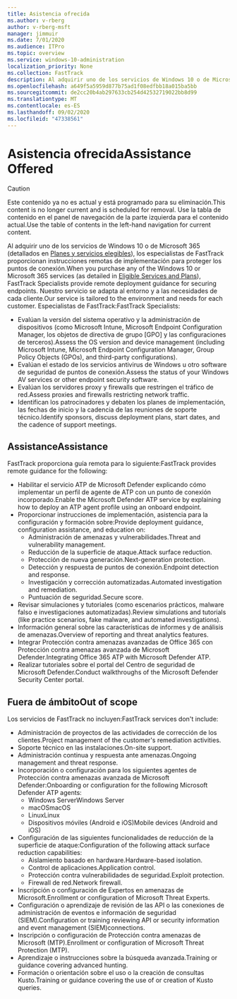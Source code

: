 ```yaml
---
title: Asistencia ofrecida
ms.author: v-rberg
author: v-rberg-msft
manager: jimmuir
ms.date: 7/01/2020
ms.audience: ITPro
ms.topic: overview
ms.service: windows-10-administration
localization_priority: None
ms.collection: FastTrack
description: Al adquirir uno de los servicios de Windows 10 o de Microsoft 365, los especialistas de FastTrack proporcionan instrucciones remotas de implementación para proteger los puntos de conexión. Nuestro servicio se adapta al entorno y a las necesidades de cada cliente.
ms.openlocfilehash: a649f5a5959d877b75ad1f08edfbb18a015ba5bb
ms.sourcegitcommit: de2cc20b4ab297633cb254d42532719022bb8d99
ms.translationtype: MT
ms.contentlocale: es-ES
ms.lasthandoff: 09/02/2020
ms.locfileid: "47338561"
---
```

# <a name="assistance-offered"></a><span data-ttu-id="3154b-104">Asistencia ofrecida</span><span class="sxs-lookup"><span data-stu-id="3154b-104">Assistance Offered</span></span>  

> [!CAUTION]
> <span data-ttu-id="3154b-105">Este contenido ya no es actual y está programado para su eliminación.</span><span class="sxs-lookup"><span data-stu-id="3154b-105">This content is no longer current and is scheduled for removal.</span></span> <span data-ttu-id="3154b-106">Use la tabla de contenido en el panel de navegación de la parte izquierda para el contenido actual.</span><span class="sxs-lookup"><span data-stu-id="3154b-106">Use the table of contents in the left-hand navigation for current content.</span></span>

<span data-ttu-id="3154b-107">Al adquirir uno de los servicios de Windows 10 o de Microsoft 365 (detallados en [Planes y servicios elegibles](M365-eligible-services-and-plans.md)), los especialistas de FastTrack proporcionan instrucciones remotas de implementación para proteger los puntos de conexión.</span><span class="sxs-lookup"><span data-stu-id="3154b-107">When you purchase any of the Windows 10 or Microsoft 365 services (as detailed in [Eligible Services and Plans](M365-eligible-services-and-plans.md)), FastTrack Specialists provide remote deployment guidance for securing endpoints.</span></span> <span data-ttu-id="3154b-108">Nuestro servicio se adapta al entorno y a las necesidades de cada cliente.</span><span class="sxs-lookup"><span data-stu-id="3154b-108">Our service is tailored to the environment and needs for each customer.</span></span> <span data-ttu-id="3154b-109">Especialistas de FastTrack:</span><span class="sxs-lookup"><span data-stu-id="3154b-109">FastTrack Specialists:</span></span>
- <span data-ttu-id="3154b-110">Evalúan la versión del sistema operativo y la administración de dispositivos (como Microsoft Intune, Microsoft Endpoint Configuration Manager, los objetos de directiva de grupo [GPO] y las configuraciones de terceros).</span><span class="sxs-lookup"><span data-stu-id="3154b-110">Assess the OS version and device management (including Microsoft Intune, Microsoft Endpoint Configuration Manager, Group Policy Objects (GPOs), and third-party configurations).</span></span>
- <span data-ttu-id="3154b-111">Evalúan el estado de los servicios antivirus de Windows u otro software de seguridad de puntos de conexión.</span><span class="sxs-lookup"><span data-stu-id="3154b-111">Assess the status of your Windows AV services or other endpoint security software.</span></span>
- <span data-ttu-id="3154b-112">Evalúan los servidores proxy y firewalls que restringen el tráfico de red.</span><span class="sxs-lookup"><span data-stu-id="3154b-112">Assess proxies and firewalls restricting network traffic.</span></span>
- <span data-ttu-id="3154b-113">Identifican los patrocinadores y debaten los planes de implementación, las fechas de inicio y la cadencia de las reuniones de soporte técnico.</span><span class="sxs-lookup"><span data-stu-id="3154b-113">Identify sponsors, discuss deployment plans, start dates, and the cadence of support meetings.</span></span>

## <a name="assistance"></a><span data-ttu-id="3154b-114">Assistance</span><span class="sxs-lookup"><span data-stu-id="3154b-114">Assistance</span></span>

<span data-ttu-id="3154b-115">FastTrack proporciona guía remota para lo siguiente:</span><span class="sxs-lookup"><span data-stu-id="3154b-115">FastTrack provides remote guidance for the following:</span></span>
- <span data-ttu-id="3154b-116">Habilitar el servicio ATP de Microsoft Defender explicando cómo implementar un perfil de agente de ATP con un punto de conexión incorporado.</span><span class="sxs-lookup"><span data-stu-id="3154b-116">Enable the Microsoft Defender ATP service by explaining how to deploy an ATP agent profile using an onboard endpoint.</span></span>
- <span data-ttu-id="3154b-117">Proporcionar instrucciones de implementación, asistencia para la configuración y formación sobre:</span><span class="sxs-lookup"><span data-stu-id="3154b-117">Provide deployment guidance, configuration assistance, and education on:</span></span>
    - <span data-ttu-id="3154b-118">Administración de amenazas y vulnerabilidades.</span><span class="sxs-lookup"><span data-stu-id="3154b-118">Threat and vulnerability management.</span></span>
    - <span data-ttu-id="3154b-119">Reducción de la superficie de ataque.</span><span class="sxs-lookup"><span data-stu-id="3154b-119">Attack surface reduction.</span></span>
    - <span data-ttu-id="3154b-120">Protección de nueva generación.</span><span class="sxs-lookup"><span data-stu-id="3154b-120">Next-generation protection.</span></span>
    - <span data-ttu-id="3154b-121">Detección y respuesta de puntos de conexión.</span><span class="sxs-lookup"><span data-stu-id="3154b-121">Endpoint detection and response.</span></span>
    - <span data-ttu-id="3154b-122">Investigación y corrección automatizadas.</span><span class="sxs-lookup"><span data-stu-id="3154b-122">Automated investigation and remediation.</span></span>
    - <span data-ttu-id="3154b-123">Puntuación de seguridad.</span><span class="sxs-lookup"><span data-stu-id="3154b-123">Secure score.</span></span>
- <span data-ttu-id="3154b-124">Revisar simulaciones y tutoriales (como escenarios prácticos, malware falso e investigaciones automatizadas).</span><span class="sxs-lookup"><span data-stu-id="3154b-124">Review simulations and tutorials (like practice scenarios, fake malware, and automated investigations).</span></span>
- <span data-ttu-id="3154b-125">Información general sobre las características de informes y de análisis de amenazas.</span><span class="sxs-lookup"><span data-stu-id="3154b-125">Overview of reporting and threat analytics features.</span></span>
- <span data-ttu-id="3154b-126">Integrar Protección contra amenazas avanzadas de Office 365 con Protección contra amenazas avanzada de Microsoft Defender.</span><span class="sxs-lookup"><span data-stu-id="3154b-126">Integrating Office 365 ATP with Microsoft Defender ATP.</span></span>
- <span data-ttu-id="3154b-127">Realizar tutoriales sobre el portal del Centro de seguridad de Microsoft Defender.</span><span class="sxs-lookup"><span data-stu-id="3154b-127">Conduct walkthroughs of the Microsoft Defender Security Center portal.</span></span>

## <a name="out-of-scope"></a><span data-ttu-id="3154b-128">Fuera de ámbito</span><span class="sxs-lookup"><span data-stu-id="3154b-128">Out of scope</span></span>

<span data-ttu-id="3154b-129">Los servicios de FastTrack no incluyen:</span><span class="sxs-lookup"><span data-stu-id="3154b-129">FastTrack services don't include:</span></span>
- <span data-ttu-id="3154b-130">Administración de proyectos de las actividades de corrección de los clientes.</span><span class="sxs-lookup"><span data-stu-id="3154b-130">Project management of the customer's remediation activities.</span></span>
- <span data-ttu-id="3154b-131">Soporte técnico en las instalaciones.</span><span class="sxs-lookup"><span data-stu-id="3154b-131">On-site support.</span></span>
- <span data-ttu-id="3154b-132">Administración continua y respuesta ante amenazas.</span><span class="sxs-lookup"><span data-stu-id="3154b-132">Ongoing management and threat response.</span></span>
- <span data-ttu-id="3154b-133">Incorporación o configuración para los siguientes agentes de Protección contra amenazas avanzada de Microsoft Defender:</span><span class="sxs-lookup"><span data-stu-id="3154b-133">Onboarding or configuration for the following Microsoft Defender ATP agents:</span></span>
   - <span data-ttu-id="3154b-134">Windows Server</span><span class="sxs-lookup"><span data-stu-id="3154b-134">Windows Server</span></span>
   - <span data-ttu-id="3154b-135">macOS</span><span class="sxs-lookup"><span data-stu-id="3154b-135">macOS</span></span>
   - <span data-ttu-id="3154b-136">Linux</span><span class="sxs-lookup"><span data-stu-id="3154b-136">Linux</span></span>
   - <span data-ttu-id="3154b-137">Dispositivos móviles (Android e iOS)</span><span class="sxs-lookup"><span data-stu-id="3154b-137">Mobile devices (Android and iOS)</span></span>
- <span data-ttu-id="3154b-138">Configuración de las siguientes funcionalidades de reducción de la superficie de ataque:</span><span class="sxs-lookup"><span data-stu-id="3154b-138">Configuration of the following attack surface reduction capabilities:</span></span>
    - <span data-ttu-id="3154b-139">Aislamiento basado en hardware.</span><span class="sxs-lookup"><span data-stu-id="3154b-139">Hardware-based isolation.</span></span>
    - <span data-ttu-id="3154b-140">Control de aplicaciones.</span><span class="sxs-lookup"><span data-stu-id="3154b-140">Application control.</span></span>
    - <span data-ttu-id="3154b-141">Protección contra vulnerabilidades de seguridad.</span><span class="sxs-lookup"><span data-stu-id="3154b-141">Exploit protection.</span></span>
    - <span data-ttu-id="3154b-142">Firewall de red.</span><span class="sxs-lookup"><span data-stu-id="3154b-142">Network firewall.</span></span>
- <span data-ttu-id="3154b-143">Inscripción o configuración de Expertos en amenazas de Microsoft.</span><span class="sxs-lookup"><span data-stu-id="3154b-143">Enrollment or configuration of Microsoft Threat Experts.</span></span>
- <span data-ttu-id="3154b-144">Configuración o aprendizaje de revisión de las API o las conexiones de administración de eventos e información de seguridad (SIEM).</span><span class="sxs-lookup"><span data-stu-id="3154b-144">Configuration or training reviewing API or security information and event management (SIEM)connections.</span></span>
- <span data-ttu-id="3154b-145">Inscripción o configuración de Protección contra amenazas de Microsoft (MTP).</span><span class="sxs-lookup"><span data-stu-id="3154b-145">Enrollment or configuration of Microsoft Threat Protection (MTP).</span></span>
- <span data-ttu-id="3154b-146">Aprendizaje o instrucciones sobre la búsqueda avanzada.</span><span class="sxs-lookup"><span data-stu-id="3154b-146">Training or guidance covering advanced hunting.</span></span>
- <span data-ttu-id="3154b-147">Formación o orientación sobre el uso o la creación de consultas Kusto.</span><span class="sxs-lookup"><span data-stu-id="3154b-147">Training or guidance covering the use of or creation of Kusto queries.</span></span>
